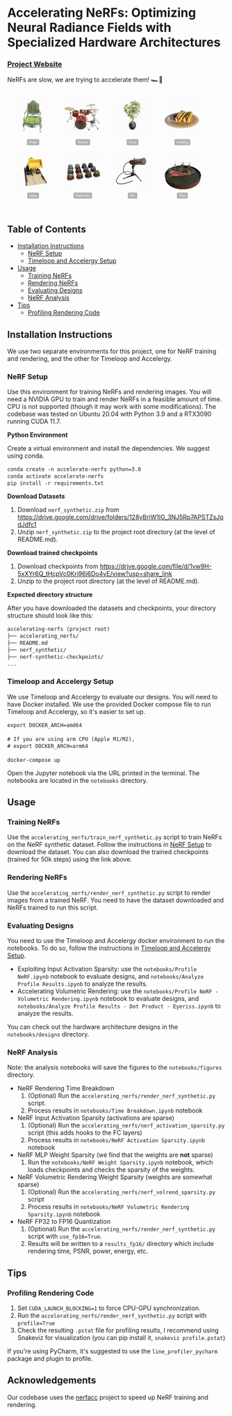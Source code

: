 # Accelerating NeRFs: Optimizing Neural Radiance Fields with Specialized Hardware Architectures

### [Project Website](https://williamshen-nz.github.io/accelerating-nerfs/)

NeRFs are slow, we are trying to accelerate them! 🏎💨

<img src="assets/nerf.gif" max-width="100%" height="auto" />

## Table of Contents

- [Installation Instructions](#installation-instructions)
    - [NeRF Setup](#nerf-setup)
    - [Timeloop and Accelergy Setup](#timeloop-and-accelergy-setup)
- [Usage](#usage)
    - [Training NeRFs](#training-nerfs)
    - [Rendering NeRFs](#rendering-nerfs)
    - [Evaluating Designs](#evaluating-designs)
    - [NeRF Analysis](#nerf-analysis)
- [Tips](#tips)
    - [Profiling Rendering Code](#profiling-rendering-code)

## Installation Instructions

We use two separate environments for this project, one for NeRF training and rendering,
and the other for Timeloop and Accelergy.

### NeRF Setup

Use this environment for training NeRFs and rendering images. You will need a NVIDIA GPU to train and render NeRFs in
a feasible amount of time. CPU is not supported (though it may work with some modifications). The codebase was tested on
Ubuntu 20.04 with Python 3.9 and a RTX3090 running CUDA 11.7.

**Python Environment**

Create a virtual environment and install the dependencies. We suggest using conda.

```
conda create -n accelerate-nerfs python=3.8
conda activate accelerate-nerfs
pip install -r requirements.txt
```

**Download Datasets**

1. Download `nerf_synthetic.zip` from https://drive.google.com/drive/folders/128yBriW1IG_3NJ5Rp7APSTZsJqdJdfc1
2. Unzip `nerf_synthetic.zip` to the project root directory (at the level of README.md).

**Download trained checkpoints**

1. Download checkpoints from https://drive.google.com/file/d/1vw9H-5xXYr6Q_tHcpVc0Kri96i6Do4vE/view?usp=share_link
2. Unzip to the project root directory (at the level of README.md).

**Expected directory structure**

After you have downloaded the datasets and checkpoints, your directory structure should look like this:

```
accelerating-nerfs (project root)
├── accelerating_nerfs/
├── README.md
├── nerf_synthetic/
├── nerf-synthetic-checkpoints/
...
```

### Timeloop and Accelergy Setup

We use Timeloop and Accelergy to evaluate our designs. You will need to have Docker installed.
We use the provided Docker compose file to run Timeloop and Accelergy, so it's easier to set up.

```
export DOCKER_ARCH=amd64

# If you are using arm CPU (Apple M1/M2), 
# export DOCKER_ARCH=arm64 

docker-compose up
```

Open the Jupyter notebook via the URL printed in the terminal. The notebooks are located in the `notebooks` directory.

## Usage

### Training NeRFs

Use the `accelerating_nerfs/train_nerf_synthetic.py` script to train NeRFs on the NeRF synthetic dataset. Follow the
instructions in [NeRF Setup](#nerf-setup) to download the dataset. You can also download the trained checkpoints
(trained for 50k steps) using the link above.

### Rendering NeRFs

Use the `accelerating_nerfs/render_nerf_synthetic.py` script to render images from a trained NeRF. You need to have
the dataset downloaded and NeRFs trained to run this script.

### Evaluating Designs

You need to use the Timeloop and Accelergy docker environment to run the notebooks. To do so, follow the instructions
in [Timeloop and Accelergy Setup](#timeloop-and-accelergy-setup).

- Exploiting Input Activation Sparsity: use the `notebooks/Profile NeRF.ipynb` notebook to evaluate designs, and
  `notebooks/Analyze Profile Results.ipynb` to analyze the results.
- Accelerating Volumetric Rendering: use the `notebooks/Profile NeRF -Volumetric Rendering.ipynb` notebook to evaluate
  designs, and `notebooks/Analyze Profile Results - Dot Product - Eyeriss.ipynb` to analyze the results.

You can check out the hardware architecture designs in the `notebooks/designs` directory.

### NeRF Analysis

Note: the analysis notebooks will save the figures to the `notebooks/figures` directory.

- NeRF Rendering Time Breakdown
    1. (Optional) Run the `accelerating_nerfs/render_nerf_synthetic.py` script.
    2. Process results in `notebooks/Time Breakdown.ipynb` notebook
- NeRF Input Activation Sparsity (activations are sparse)
    1. (Optional) Run the `accelerating_nerfs/nerf_activation_sparsity.py` script (this adds hooks to the FC layers)
    2. Process results in `notebooks/NeRF Activation Sparsity.ipynb` notebook
- NeRF MLP Weight Sparsity (we find that the weights are **not** sparse)
    1. Run the `notebooks/NeRF Weight Sparsity.ipynb` notebook, which loads checkpoints and checks the sparsity of the
       weights.
- NeRF Volumetric Rendering Weight Sparsity (weights are somewhat sparse)
    1. (Optional) Run the `accelerating_nerfs/nerf_volrend_sparsity.py` script
    2. Process results in `notebooks/NeRF Volumetric Rendering Sparsity.ipynb` notebook
- NeRF FP32 to FP16 Quantization
    1. (Optional) Run the `accelerating_nerfs/render_nerf_synthetic.py` script with `use_fp16=True`.
    2. Results will be written to a `results_fp16/` directory which include rendering time, PSNR, power, energy, etc.

## Tips

### Profiling Rendering Code

1. Set `CUDA_LAUNCH_BLOCKING=1` to force CPU-GPU synchronization.
2. Run the `accelerating_nerfs/render_nerf_synthetic.py` script with `profile=True`
3. Check the resulting `.pstat` file for profiling results, I recommend using Snakeviz for visualization
   (you can pip install it, `snakeviz profile.pstat`)

If you're using PyCharm, it's suggested to use the `line_profiler_pycharm` package and plugin to profile.

## Acknowledgements

Our codebase uses the [nerfacc](https://github.com/KAIR-BAIR/nerfacc/) project to speed up NeRF training and rendering.